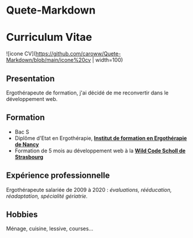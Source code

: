 # Quete-Markdown

# Curriculum Vitae

![icone CV](https://github.com/caroww/Quete-Markdown/blob/main/icone%20cv | width=100)

## Presentation
Ergothérapeute de formation, j'ai décidé de me reconvertir dans le développement web.

## Formation
  - Bac S
  - Diplôme d'Etat en Ergothérapie, [**Institut de formation en Ergothérapie de Nancy**](http://www.ergo-nancy.com/)
  - Formation de 5 mois au développement web à la [**Wild Code Scholl de Strasbourg**](https://www.wildcodeschool.com/fr-FR/campus/strasbourg)

## Expérience professionnelle

Ergothérapeute salariée de 2009 à 2020 : _évaluations, rééducation, réadaptation, spécialité gériatrie._


## Hobbies

Ménage, cuisine, lessive, courses...
